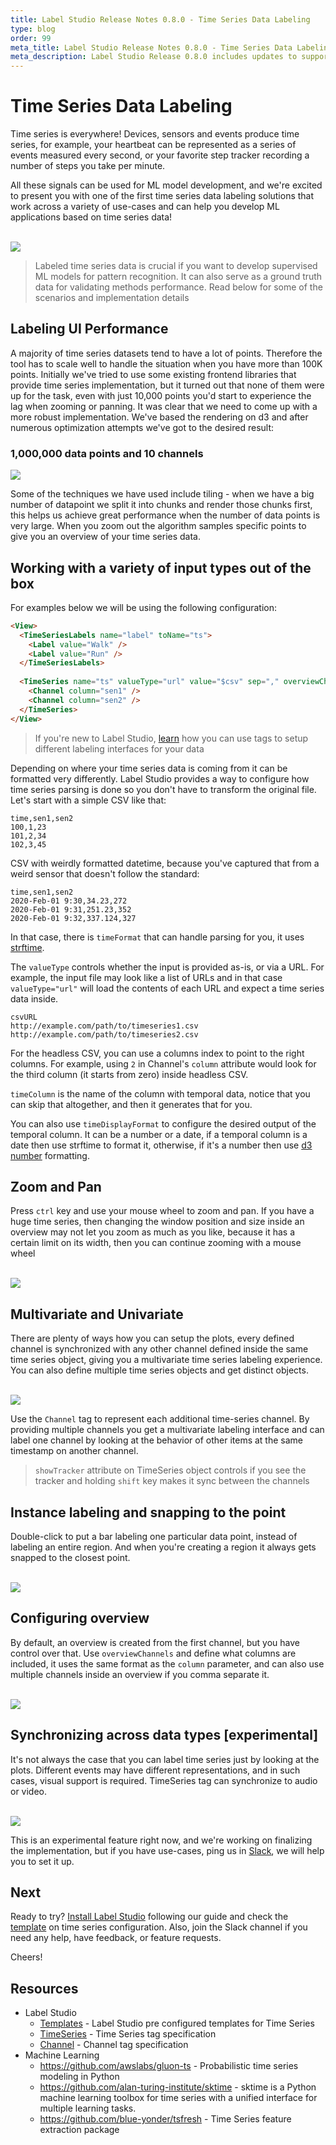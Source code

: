 ```yaml
---
title: Label Studio Release Notes 0.8.0 - Time Series Data Labeling
type: blog
order: 99
meta_title: Label Studio Release Notes 0.8.0 - Time Series Data Labeling
meta_description: Label Studio Release 0.8.0 includes updates to support data labeling for time series data.
---
```


# Time Series Data Labeling

Time series is everywhere! Devices, sensors and events produce time series, for example, your heartbeat can be represented as a series of events measured every second, or your favorite step tracker recording a number of steps you take per minute. 

All these signals can be used for ML model development, and we're excited to present you with one of the first time series data labeling solutions that work across a variety of use-cases and can help you develop ML applications based on time series data!

<br/>
<img src="/images/release-080/main.gif" class="gif-border" />

> Labeled time series data is crucial if you want to develop supervised ML models for pattern recognition. It can also serve as a ground truth data for validating methods performance. Read below for some of the scenarios and implementation details

## Labeling UI Performance

A majority of time series datasets tend to have a lot of points. Therefore the tool has to scale well to handle the situation when you have more than 100K points. Initially we've tried to use some existing frontend libraries that provide time series implementation, but it turned out that none of them were up for the task, even with just 10,000 points you'd start to experience the lag when zooming or panning. It was clear that we need to come up with a more robust implementation. We've based the rendering on d3 and after numerous optimization attempts we've got to the desired result:

### **1,000,000 data points and 10 channels**

<img src="/images/release-080/ui.gif" class="gif-border" />

Some of the techniques we have used include tiling - when we have a big number of datapoint we split it into chunks and render those chunks first, this helps us achieve great performance when the number of data points is very large. When you zoom out the algorithm samples specific points to give you an overview of your time series data.

## Working with a variety of input types out of the box

For examples below we will be using the following configuration:

```html
<View>
  <TimeSeriesLabels name="label" toName="ts">
    <Label value="Walk" />
    <Label value="Run" />
  </TimeSeriesLabels>
  
  <TimeSeries name="ts" valueType="url" value="$csv" sep="," overviewChannels="sen1,sen2">
    <Channel column="sen1" />
    <Channel column="sen2" />
  </TimeSeries>
</View>
```

> If you're new to Label Studio, [learn](https://labelstud.io/tags/) how you can use tags to setup different labeling interfaces for your data

Depending on where your time series data is coming from it can be formatted very differently. Label Studio provides a way to configure how time series parsing is done so you don't have to transform the original file. Let's start with a simple CSV like that:

```csv
time,sen1,sen2
100,1,23
101,2,34
102,3,45
```

CSV with weirdly formatted datetime, because you've captured that from a weird sensor that doesn't follow the standard:

```csv
time,sen1,sen2
2020-Feb-01 9:30,34.23,272
2020-Feb-01 9:31,251.23,352
2020-Feb-01 9:32,337.124,327
```

In that case, there is `timeFormat` that can handle parsing for you, it uses [strftime](https://docs.python.org/3/library/datetime.html#strftime-and-strptime-format-codes).

The `valueType` controls whether the input is provided as-is, or via a URL. For example, the input file may look like a list of URLs and in that case `valueType="url"` will load the contents of each URL and expect a time series data inside.

```csv
csvURL
http://example.com/path/to/timeseries1.csv
http://example.com/path/to/timeseries2.csv
```

For the headless CSV, you can use a columns index to point to the right columns. For example, using `2` in Channel's `column` attribute would look for the third column (it starts from zero) inside headless CSV.

`timeColumn` is the name of the column with temporal data, notice that you can skip that altogether, and then it generates that for you.

You can also use `timeDisplayFormat` to configure the desired output of the temporal column. It can be a number or a date, if a temporal column is a date then use strftime to format it, otherwise, if it's a number then use [d3 number](https://github.com/d3/d3-format#locale_format) formatting.

## Zoom and Pan

Press `ctrl` key and use your mouse wheel to zoom and pan. If you have a huge time series, then changing the window position and size inside an overview may not let you zoom as much as you like, because it has a certain limit on its width, then you can continue zooming with a mouse wheel

<br/>
<img src="/images/release-080/zoom.gif" class="gif-border" />

## Multivariate and Univariate

There are plenty of ways how you can setup the plots, every defined channel is synchronized with any other channel defined inside the same time series object, giving you a multivariate time series labeling experience. You can also define multiple time series objects and get distinct objects.

<br/>
<img src="/images/release-080/multi-uni.png" />

Use the `Channel` tag to represent each additional time-series channel. By providing multiple channels you get a multivariate labeling interface and can label one channel by looking at the behavior of other items at the same timestamp on another channel.

> `showTracker` attribute on TimeSeries object controls if you see the tracker and holding `shift` key makes it sync between the channels

## Instance labeling and snapping to the point

Double-click to put a bar labeling one particular data point, instead of labeling an entire region. And when you're creating a region it always gets snapped to the closest point.

<br/>
<img src="/images/release-080/instance.png" />

## Configuring overview

By default, an overview is created from the first channel, but you have control over that. Use `overviewChannels` and define what columns are included, it uses the same format as the `column` parameter, and can also use multiple channels inside an overview if you comma separate it.

<br/>
<img src="/images/release-080/overview.png" />

## Synchronizing across data types [experimental]

It's not always the case that you can label time series just by looking at the plots. Different events may have different representations, and in such cases, visual support is required. TimeSeries tag can synchronize to audio or video.

<br/>
<img src="/images/release-080/videosync.png" />

This is an experimental feature right now, and we're working on finalizing the implementation, but if you have use-cases, ping us in [Slack](https://join.slack.com/t/label-studio/shared_invite/zt-cr8b7ygm-6L45z7biEBw4HXa5A2b5pw), we will help you to set it up.

## Next

Ready to try? [Install Label Studio](/guide/#Running-with-pip) following our guide and check the [template]() on time series configuration. Also, join the Slack channel if you need any help, have feedback, or feature requests. 

Cheers!

## Resources

- Label Studio
  - [Templates](/templates/time_series.html) - Label Studio pre configured templates for Time Series
  - [TimeSeries](/tags/timeseries.html) - Time Series tag specification
  - [Channel](/tags/timeseries.html#Channel) - Channel tag specification
- Machine Learning
  - https://github.com/awslabs/gluon-ts - Probabilistic time series modeling in Python
  - https://github.com/alan-turing-institute/sktime - sktime is a Python machine learning toolbox for time series with a unified interface for multiple learning tasks. 
  - https://github.com/blue-yonder/tsfresh - Time Series feature extraction package
